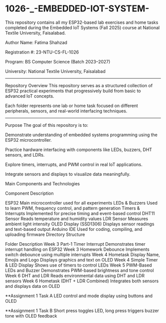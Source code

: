 # 1026-_-EMBEDDED-IOT-SYSTEM-

This repository contains all my ESP32-based lab exercises and home tasks completed during the Embedded IoT Systems (Fall 2025) course at National Textile University, Faisalabad.

Author
Name: Fatima Shahzad

Registration #: 23-NTU-CS-FL-1026

Program: BS Computer Science (Batch 2023–2027)

University: National Textile University, Faisalabad

------------------------------------------------------------------------------------------------------------------
Repository Overview
This repository serves as a structured collection of ESP32 practical experiments that progressively build from basic to advanced IoT concepts.

Each folder represents one lab or home task focused on different peripherals, sensors, and real-world interfacing techniques.

-----------------------------------------------------------------------------------------------------------------
Purpose
The goal of this repository is to:

Demonstrate understanding of embedded systems programming using the ESP32 microcontroller.

Practice hardware interfacing with components like LEDs, buzzers, DHT sensors, and LDRs.

Explore timers, interrupts, and PWM control in real IoT applications.

Integrate sensors and displays to visualize data meaningfully.

Main Components and Technologies

Component	Description


ESP32	Main microcontroller used for all experiments
LEDs & Buzzers	Used to learn PWM, frequency control, and pattern generation
Timers & Interrupts	Implemented for precise timing and event-based control
DHT11 Sensor	Reads temperature and humidity values
LDR Sensor	Measures ambient light intensity
OLED Display (SSD1306)	Displays sensor readings and text-based output
Arduino IDE	Used for coding, compiling, and uploading firmware
Directory Structure

Folder	Description
Week 3 Part-1 Timer Interrupt	Demonstrates timer interrupt handling on ESP32
Week 3 Homework Debounce	Implements switch debounce using multiple interrupts
Week 4 Hometask Display Name, Emojis and Logo	Displays graphics and text on OLED
Week 4 Simple Timer & LED Display	Shows use of timers to control LEDs
Week 5 PWM-Based LEDs and Buzzer	Demonstrates PWM-based brightness and tone control
Week 6 DHT and LDR	Reads environmental data using DHT and LDR sensors
Week 6 Hometask (DHT + LDR Combined)	Integrates both sensors and displays data on OLED

**Assignment 1	Task A LED control and mode display using buttons and OLED

**Assignment 1	Task B Short press toggles LED, long press triggers buzzer tone with OLED feedback





